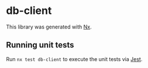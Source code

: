 # db-client

This library was generated with [Nx](https://nx.dev).

## Running unit tests

Run `nx test db-client` to execute the unit tests via [Jest](https://jestjs.io).
